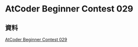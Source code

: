 # AtCoder Beginner Contest 029

## 資料

[AtCoder Beginner Contest 029](https://atcoder.jp/contests/abc029)
